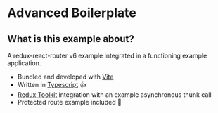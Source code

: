 # Advanced Boilerplate

## What is this example about?

A redux-react-router v6 example integrated in a functioning example application.

- Bundled and developed with [Vite](https://vitejs.dev/)
- Written in [Typescript](https://www.typescriptlang.org/) :thumbsup:
- [Redux Toolkit](https://redux-toolkit.js.org/) integration with an example asynchronous thunk call
- Protected route example included :muscle:
